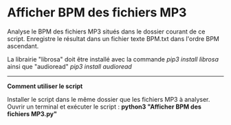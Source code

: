 # Afficher BPM des fichiers MP3

Analyse le BPM des fichiers MP3 situés dans le dossier courant de ce script. 
Enregistre le résultat dans un fichier texte BPM.txt dans l'ordre BPM ascendant.

La librairie "librosa" doit être installé avec la commande *pip3 install librosa* ainsi que "audioread" *pip3 install audioread*

-----------------

**Comment utiliser le script**

Installer le script dans le même dossier que les fichiers MP3 à analyser.
Ouvrir un terminal et exécuter le script : **python3 "Afficher BPM des fichiers MP3.py"**

